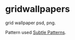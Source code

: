 gridwallpapers
==============

grid wallpaper psd, png.

Pattern used [Subtle Patterns](http://subtlepatterns.com/).
